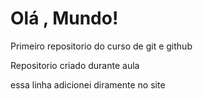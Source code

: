 # Olá , Mundo!
 Primeiro repositorio do curso de git e github

 Repositorio criado durante aula 
 
 essa linha adicionei diramente no site 
